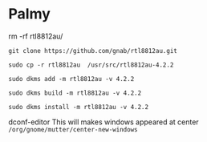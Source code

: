 # Palmy
rm -rf rtl8812au/
```
git clone https://github.com/gnab/rtl8812au.git

sudo cp -r rtl8812au  /usr/src/rtl8812au-4.2.2

sudo dkms add -m rtl8812au -v 4.2.2

sudo dkms build -m rtl8812au -v 4.2.2

sudo dkms install -m rtl8812au -v 4.2.2
```
dconf-editor
This will makes windows appeared at center `/org/gnome/mutter/center-new-windows`
